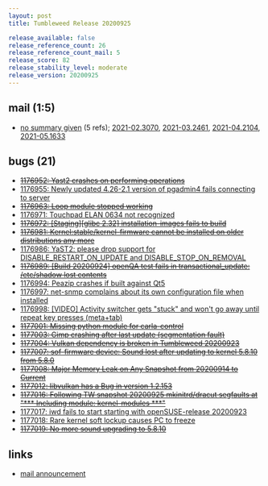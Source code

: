 ```yaml
---
layout: post
title: Tumbleweed Release 20200925

release_available: false
release_reference_count: 26
release_reference_count_mail: 5
release_score: 82
release_stability_level: moderate
release_version: 20200925
---
```


## mail (1:5)

- [no summary given](https://github.com/boombatower/tumbleweed-review/issues/10) (5 refs); [2021-02.3070](https://github.com/boombatower/tumbleweed-review/issues/10), [2021-03.2461](https://github.com/boombatower/tumbleweed-review/issues/10), [2021-04.2104](https://github.com/boombatower/tumbleweed-review/issues/10), [2021-05.1633](https://github.com/boombatower/tumbleweed-review/issues/10)

## bugs (21)

<!--more-->

- ~~[1176952: Yast2 crashes on performing operations](https://bugzilla.opensuse.org/show_bug.cgi?id=1176952)~~
- [1176955: Newly updated 4.26-2.1 version of pgadmin4 fails connecting to server](https://bugzilla.opensuse.org/show_bug.cgi?id=1176955)
- ~~[1176963: Loop module stopped working](https://bugzilla.opensuse.org/show_bug.cgi?id=1176963)~~
- [1176971: Touchpad ELAN 0634 not recognized](https://bugzilla.opensuse.org/show_bug.cgi?id=1176971)
- ~~[1176972: \[Staging\]\[glibc 2.32\] installation-images fails to build](https://bugzilla.opensuse.org/show_bug.cgi?id=1176972)~~
- ~~[1176981: Kernel:stable/kernel-firmware cannot be installed on older distributions any more](https://bugzilla.opensuse.org/show_bug.cgi?id=1176981)~~
- [1176986: YaST2: please drop support for DISABLE_RESTART_ON_UPDATE and DISABLE_STOP_ON_REMOVAL](https://bugzilla.opensuse.org/show_bug.cgi?id=1176986)
- ~~[1176989: \[Build 20200924\] openQA test fails in transactional_update: /etc/shadow lost contents](https://bugzilla.opensuse.org/show_bug.cgi?id=1176989)~~
- [1176994: Peazip crashes if built against Qt5](https://bugzilla.opensuse.org/show_bug.cgi?id=1176994)
- [1176997: net-snmp complains about its own configuration file when installed](https://bugzilla.opensuse.org/show_bug.cgi?id=1176997)
- [1176998: \[VIDEO\] Activity switcher gets "stuck" and won't go away until repeat key presses (meta+tab)](https://bugzilla.opensuse.org/show_bug.cgi?id=1176998)
- ~~[1177001: Missing python module for carla-control](https://bugzilla.opensuse.org/show_bug.cgi?id=1177001)~~
- ~~[1177003: Gimp crashing after last update (segmentation fault)](https://bugzilla.opensuse.org/show_bug.cgi?id=1177003)~~
- ~~[1177004: Vulkan dependency is broken in Tumbleweed 20200923](https://bugzilla.opensuse.org/show_bug.cgi?id=1177004)~~
- ~~[1177007: sof-firmware device: Sound lost after updating to kernel 5.8.10 from 5.8.0](https://bugzilla.opensuse.org/show_bug.cgi?id=1177007)~~
- ~~[1177008: Major Memory Leak on Any Snapshot from 20200914 to Current](https://bugzilla.opensuse.org/show_bug.cgi?id=1177008)~~
- ~~[1177012: libvulkan has a Bug in version 1.2.153](https://bugzilla.opensuse.org/show_bug.cgi?id=1177012)~~
- ~~[1177016: Following TW snapshot 20200925 mkinitrd/dracut segfaults at "*** Including module: kernel-modules ***"](https://bugzilla.opensuse.org/show_bug.cgi?id=1177016)~~
- [1177017: iwd fails to start starting with openSUSE-release 20200923](https://bugzilla.opensuse.org/show_bug.cgi?id=1177017)
- [1177018: Rare kernel soft lockup causes PC to freeze](https://bugzilla.opensuse.org/show_bug.cgi?id=1177018)
- ~~[1177019: No more sound upgrading to 5.8.10](https://bugzilla.opensuse.org/show_bug.cgi?id=1177019)~~



## links

- [mail announcement](https://github.com/boombatower/tumbleweed-review/issues/10)
